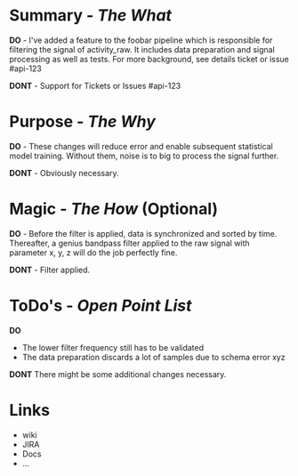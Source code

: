 # Summary - *The What* #
**DO** - I've added a feature to the foobar pipeline which is responsible for filtering the signal of activity_raw. It includes data preparation and signal processing as well as tests. For more background, see details ticket or issue #api-123

**DONT** - Support for Tickets or Issues #api-123


# Purpose - *The Why* #
**DO** - These changes will reduce error and enable subsequent statistical model training. Without them, noise is to big to process the signal further.

**DONT** - Obviously necessary.


# Magic - *The How* (Optional)
**DO** - Before the filter is applied, data is synchronized and sorted by time. Thereafter, a genius bandpass filter applied to the raw signal with parameter x, y, z will do the job perfectly fine.

**DONT** - Filter applied.

# ToDo's - *Open Point List* #
**DO**
* The lower filter frequency still has to be validated
* The data preparation discards a lot of samples due to schema error xyz

**DONT**
There might be some additional changes necessary.

# Links #
* wiki
* JIRA
* Docs
* ...